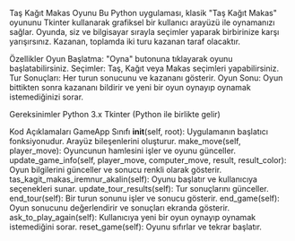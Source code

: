 Taş Kağıt Makas Oyunu
Bu Python uygulaması, klasik "Taş Kağıt Makas" oyununu Tkinter kullanarak grafiksel bir kullanıcı arayüzü ile oynamanızı sağlar. Oyunda, siz ve bilgisayar sırayla seçimler yaparak birbirinize karşı yarışırsınız. Kazanan, toplamda iki turu kazanan taraf olacaktır.

Özellikler
Oyun Başlatma: "Oyna" butonuna tıklayarak oyunu başlatabilirsiniz.
Seçimler: Taş, Kağıt veya Makas seçimleri yapabilirsiniz.
Tur Sonuçları: Her turun sonucunu ve kazananı gösterir.
Oyun Sonu: Oyun bittikten sonra kazananı bildirir ve yeni bir oyun oynayıp oynamak istemediğinizi sorar.

Gereksinimler
Python 3.x
Tkinter (Python ile birlikte gelir)

Kod Açıklamaları
GameApp Sınıfı
__init__(self, root): Uygulamanın başlatıcı fonksiyonudur. Arayüz bileşenlerini oluşturur.
make_move(self, player_move): Oyuncunun hamlesini işler ve oyunu günceller.
update_game_info(self, player_move, computer_move, result, result_color): Oyun bilgilerini günceller ve sonucu renkli olarak gösterir.
tas_kagit_makas_iremnur_akalin(self): Oyunu başlatır ve kullanıcıya seçenekleri sunar.
update_tour_results(self): Tur sonuçlarını günceller.
end_tour(self): Bir turun sonunu işler ve sonucu gösterir.
end_game(self): Oyun sonucunu değerlendirir ve sonuçları ekranda gösterir.
ask_to_play_again(self): Kullanıcıya yeni bir oyun oynayıp oynamak istemediğini sorar.
reset_game(self): Oyunu sıfırlar ve tekrar başlatır.
